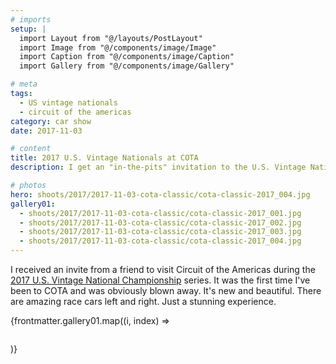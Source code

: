```yaml
---
# imports
setup: |
  import Layout from "@/layouts/PostLayout"
  import Image from "@/components/image/Image"
  import Caption from "@/components/image/Caption"
  import Gallery from "@/components/image/Gallery"

# meta
tags:
  - US vintage nationals
  - circuit of the americas
category: car show
date: 2017-11-03

# content
title: 2017 U.S. Vintage Nationals at COTA
description: I get an "in-the-pits" invitation to the U.S. Vintage National Championships

# photos
hero: shoots/2017/2017-11-03-cota-classic/cota-classic-2017_004.jpg
gallery01:
  - shoots/2017/2017-11-03-cota-classic/cota-classic-2017_001.jpg
  - shoots/2017/2017-11-03-cota-classic/cota-classic-2017_002.jpg
  - shoots/2017/2017-11-03-cota-classic/cota-classic-2017_003.jpg
  - shoots/2017/2017-11-03-cota-classic/cota-classic-2017_004.jpg
---
```


I received an invite from a friend to visit Circuit of the Americas during the [2017 U.S. Vintage National Championship](https://svra.com/race-results/2017-u-s-vintage-national-championship/) series. It was the first time I've been to COTA and was obviously blown away. It's new and beautiful. There are amazing race cars left and right. Just a stunning experience.

<div class="gallery">
    {frontmatter.gallery01.map((i, index) =>
        <Gallery file={i}>
            <figure>
                <picture>
                    <Image file={i} />
                </picture>
                <Caption file={i} showMeta={true}>
            </figure>
        </Gallery>
    )}
</div>